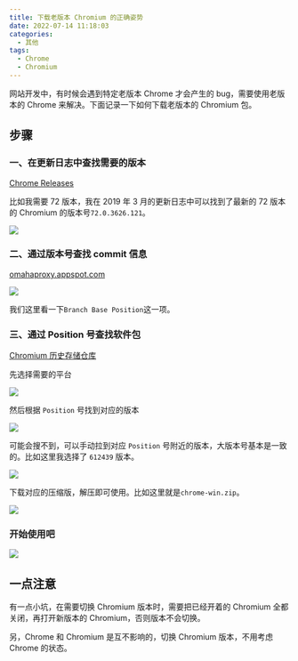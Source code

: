 ```yaml
---
title: 下载老版本 Chromium 的正确姿势
date: 2022-07-14 11:18:03
categories:
  - 其他
tags:
  - Chrome
  - Chromium
---
```


网站开发中，有时候会遇到特定老版本 Chrome 才会产生的 bug，需要使用老版本的 Chrome 来解决。下面记录一下如何下载老版本的 Chromium 包。

<!--more-->

## 步骤

### 一、在更新日志中查找需要的版本

[Chrome Releases](https://chromereleases.googleblog.com/2019/03/)

比如我需要 72 版本，我在 2019 年 3 月的更新日志中可以找到了最新的 72 版本的 Chromium 的版本号`72.0.3626.121`。

![](https://img.iszy.xyz/1657769323436.png)

### 二、通过版本号查找 commit 信息

[omahaproxy.appspot.com](https://omahaproxy.appspot.com/)

![](https://img.iszy.xyz/1657769457812.png)

我们这里看一下`Branch Base Position`这一项。

### 三、通过 Position 号查找软件包

[Chromium 历史存储仓库](https://commondatastorage.googleapis.com/chromium-browser-snapshots/index.html)

先选择需要的平台

![](https://img.iszy.xyz/1657769779611.png)

然后根据 `Position` 号找到对应的版本

![](https://img.iszy.xyz/1657769834283.png)

可能会搜不到，可以手动拉到对应 `Position` 号附近的版本，大版本号基本是一致的。比如这里我选择了 `612439` 版本。

![](https://img.iszy.xyz/1657769953873.png)

下载对应的压缩版，解压即可使用。比如这里就是`chrome-win.zip`。

![](https://img.iszy.xyz/1657770071034.png)

### 开始使用吧

![](https://img.iszy.xyz/1657770205975.png)

## 一点注意

有一点小坑，在需要切换 Chromium 版本时，需要把已经开着的 Chromium 全都关闭，再打开新版本的 Chromium，否则版本不会切换。

另，Chrome 和 Chromium 是互不影响的，切换 Chromium 版本，不用考虑 Chrome 的状态。
